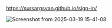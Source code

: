 https://sursargsyan.github.io/sign-in/

![Screenshot from 2025-03-19 15-41-08](https://github.com/user-attachments/assets/4073b232-8021-4f71-a6c9-06e2eacbf9d6)
